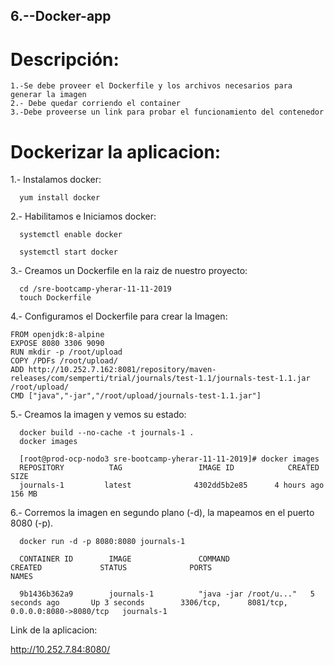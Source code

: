 ## 6.--Docker-app

# Descripción:

    1.-Se debe proveer el Dockerfile y los archivos necesarios para generar la imagen
    2.- Debe quedar corriendo el container
    3.-Debe proveerse un link para probar el funcionamiento del contenedor
      
# Dockerizar la aplicacion: 

  1.- Instalamos docker:
        
      yum install docker
      
  2.- Habilitamos e Iniciamos docker: 
  
      systemctl enable docker
      
      systemctl start docker
      
  3.- Creamos un Dockerfile en la raiz de nuestro proyecto: 
  
      cd /sre-bootcamp-yherar-11-11-2019
      touch Dockerfile
      
 4.- Configuramos el Dockerfile para crear la Imagen:
 
    FROM openjdk:8-alpine
    EXPOSE 8080 3306 9090
    RUN mkdir -p /root/upload
    COPY /PDFs /root/upload/
    ADD http://10.252.7.162:8081/repository/maven-releases/com/semperti/trial/journals/test-1.1/journals-test-1.1.jar     /root/upload/
    CMD ["java","-jar","/root/upload/journals-test-1.1.jar"]
     
  5.- Creamos la imagen y vemos su estado:
  
      docker build --no-cache -t journals-1 .
      docker images
      
      [root@prod-ocp-nodo3 sre-bootcamp-yherar-11-11-2019]# docker images 
      REPOSITORY          TAG                 IMAGE ID            CREATED             SIZE
      journals-1         latest              4302dd5b2e85      4 hours ago         156 MB
      
  6.- Corremos la imagen en segundo plano (-d), la mapeamos en el puerto 8080 (-p).
      
      docker run -d -p 8080:8080 journals-1 
      
      CONTAINER ID        IMAGE               COMMAND                  CREATED             STATUS              PORTS                                              NAMES
      
      9b1436b362a9        journals-1          "java -jar /root/u..."   5 seconds ago       Up 3 seconds        3306/tcp,      8081/tcp, 0.0.0.0:8080->8080/tcp   journals-1


   
  
   Link de la aplicacion: 
  
   http://10.252.7.84:8080/      

